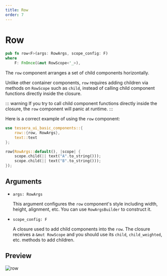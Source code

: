 ```yaml
---
title: Row
order: 7
---
```


# Row

```rust
pub fn row<F>(args: RowArgs, scope_config: F)
where
    F: FnOnce(&mut RowScope<'_>),
```

The `row` component arranges a set of child components horizontally.

Unlike other container components, `row` requires adding children via methods on `RowScope` such as `child`, instead of calling child component functions directly inside the closure.

::: warning
If you try to call child component functions directly inside the closure, the `row` component will panic at runtime.
:::

Here is a correct example of using the `row` component:

```rust
use tessera_ui_basic_components::{
    row::{row, RowArgs},
    text::text
};

row(RowArgs::default(), |scope| {
    scope.child(|| text("A".to_string()));
    scope.child(|| text("B".to_string()));
});
```

## Arguments

- `args: RowArgs`

  This argument configures the `row` component's style including width, height, alignment, etc. You can use `RowArgsBuilder` to construct it.

- `scope_config: F`

  A closure used to add child components into the `row`. The closure receives a `&mut RowScope` and you should use its `child`, `child_weighted`, etc. methods to add children.

## Preview

![row](/row_example.png)
